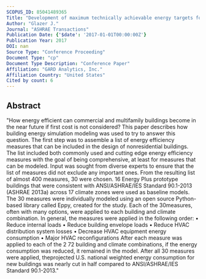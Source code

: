 ```yaml
---
SCOPUS_ID: 85041489365
Title: "Development of maximum technically achievable energy targets for commercial buildings"
Author: "Glazer J."
Journal: "ASHRAE Transactions"
Publication Date: {'$date': '2017-01-01T00:00:00Z'}
Publication Year: 2017
DOI: nan
Source Type: "Conference Proceeding"
Document Type: "cp"
Document Type Description: "Conference Paper"
Affiliation: "GARD Analytics, Inc."
Affiliation Country: "United States"
Cited by count: 6
---
```


## Abstract
"How energy efficient can commercial and multifamily buildings become in the near future if first cost is not considered? This paper describes how building energy simulation modeling was used to try to answer this question. The first step was to assemble a list of energy efficiency measures that can be included in the design of nonresidential buildings. The list included both commonly used and cutting edge energy efficiency measures with the goal of being comprehensive, at least for measures that can be modeled. Input was sought from diverse experts to ensure that the list of measures did not exclude any important ones. From the resulting list of almost 400 measures, 30 were chosen. 16 Energy Plus prototype buildings that were consistent with ANSI/ASHRAE/IES Standard 90.1-2013 (ASHRAE 2013a) across 17 climate zones were used as baseline models. The 30 measures were individually modeled using an open source Python-based library called Eppy, created for the study. Each of the 30measures, often with many options, were applied to each building and climate combination. In general, the measures were applied in the following order: • Reduce internal loads • Reduce building envelope loads • Reduce HVAC distribution system losses • Decrease HVAC equipment energy consumption • Major HVAC reconfigurations After each measure was applied to each of the 2 72 building and climate combinations, if the energy consumption was reduced, it remained in the model. After all 30 measures were applied, theprojected U.S. national weighted energy consumption for new buildings was nearly cut in half compared to ANSI/ASHRAE/IES Standard 90.1-2013."
